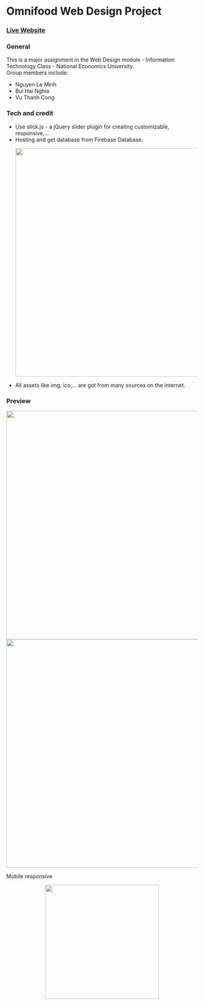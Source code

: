 # Omnifood Web Design Project
<h3><a href = "https://omnifood-team8.web.app/">Live Website<a></h3>
<h3>General</h3>
This is a major assignment in the Web Design module - Information Technology Class - National Economics University.</br> Group members include:
<ul>
    <li>Nguyen Le Minh</li>
    <li>Bui Hai Nghia</li>
    <li>Vu Thanh Cong</li>
</ul>

<h3>Tech and credit</h3>
<ul>
    <li>Use slick.js - a jQuery slider plugin for creating customizable, responsive,...
    <li>Hosting and get database from Firebase Database.
    <p align="center">
    <img src="https://user-images.githubusercontent.com/116829489/230539919-7196359c-0374-4d4f-b3df-6c6bc0c49d3f.png" width = 600/>
    </p>
    <li>All assets like img, ico,... are got from many sources on the internet.
</ul>

<h3>Preview</h3>
<p align = "center">
<img src ="https://user-images.githubusercontent.com/116829489/230541094-b3584277-f70c-4e14-948d-1ffb4ad51d75.png" width = 600>
<img src ="https://user-images.githubusercontent.com/116829489/230541155-dadb234f-f25c-4e10-9462-308f318a5319.png" width = 600>
</p>
Mobile responsive</br>

<p align = "center">
<img src ="https://user-images.githubusercontent.com/116829489/230539491-3109912d-36ed-487a-8cfb-2bf2bc4a8c66.png" width = 300>
</p>
 
